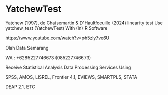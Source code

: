 # YatchewTest
Yatchew (1997), de Chaisemartin &amp; D'Haultfoeuille (2024) linearity test Use yatchew_test (YatchewTest) With (In) R Software

https://www.youtube.com/watch?v=ph5zly7ve6U

Olah Data Semarang

WA : +6285227746673 (085227746673)

Receive Statistical Analysis Data Processing Services Using

SPSS, AMOS, LISREL, Frontier 4.1, EVIEWS, SMARTPLS, STATA

DEAP 2.1, ETC
